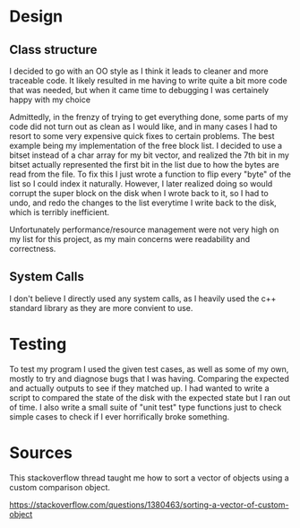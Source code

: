 
# Design

## Class structure

I decided to go with an OO style as I think it leads to cleaner and more traceable code. It likely resulted in me having to write quite a bit more code that was needed, but when it came time to debugging I was certainely happy with my choice

Admittedly, in the frenzy of trying to get everything done, some parts of my code did not turn out as clean as I would like, and in many cases I had to resort to some very expensive quick fixes to certain problems. The best example being my implementation of the free block list. I decided to use a bitset instead of a char array for my bit vector, and realized the 7th bit in my bitset actually represented the first bit in the list due to how the bytes are read from the file. To fix this I just wrote a function to flip every "byte" of the list so I could index it naturally. However, I later realized doing so would corrupt the super block on the disk when I wrote back to it, so I had to undo, and redo the changes to the list everytime I write back to the disk, which is terribly inefficient.

Unfortunately performance/resource management were not very high on my list for this project, as my main concerns were readability and correctness.

## System Calls

I don't believe I directly used any system calls, as I heavily used the c++ standard library as they are more convient to use.

# Testing

To test my program I used the given test cases, as well as some of my own, mostly to try and diagnose bugs that I was having. Comparing the expected and actually outputs to see if they matched up. I had wanted to write a script to compared the state of the disk with the expected state but I ran out of time. I also write a small suite of "unit test" type functions just to check simple cases to check if I ever horrifically broke something.


# Sources
This stackoverflow thread taught me how to sort a vector of objects using a custom comparison object.

https://stackoverflow.com/questions/1380463/sorting-a-vector-of-custom-object


